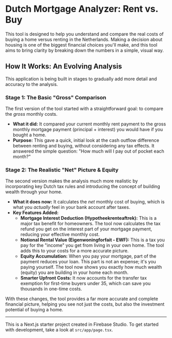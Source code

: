 # Dutch Mortgage Analyzer: Rent vs. Buy

This tool is designed to help you understand and compare the real costs of buying a home versus renting in the Netherlands. Making a decision about housing is one of the biggest financial choices you'll make, and this tool aims to bring clarity by breaking down the numbers in a simple, visual way.

## How It Works: An Evolving Analysis

This application is being built in stages to gradually add more detail and accuracy to the analysis.

### Stage 1: The Basic "Gross" Comparison

The first version of the tool started with a straightforward goal: to compare the *gross* monthly costs.

*   **What it did:** It compared your current monthly rent payment to the gross monthly mortgage payment (principal + interest) you would have if you bought a home.
*   **Purpose:** This gave a quick, initial look at the cash outflow difference between renting and buying, without considering any tax effects. It answered the simple question: "How much will I pay out of pocket each month?"

### Stage 2: The Realistic "Net" Picture & Equity

The second version makes the analysis much more realistic by incorporating key Dutch tax rules and introducing the concept of building wealth through your home.

*   **What it does now:** It calculates the *net* monthly cost of buying, which is what you *actually* feel in your bank account after taxes.
*   **Key Features Added:**
    *   **Mortgage Interest Deduction (Hypotheekrenteaftrek):** This is a major tax benefit for homeowners. The tool now calculates the tax refund you get on the interest part of your mortgage payment, reducing your effective monthly cost.
    *   **Notional Rental Value (Eigenwoningforfait - EWF):** This is a tax you pay for the "income" you get from living in your own home. The tool adds this to your costs for a more accurate picture.
    *   **Equity Accumulation:** When you pay your mortgage, part of the payment reduces your loan. This part is not an expense; it's you paying yourself. The tool now shows you exactly how much wealth (equity) you are building in your home each month.
    *   **Smarter Upfront Costs:** It now accounts for the transfer tax exemption for first-time buyers under 35, which can save you thousands in one-time costs.

With these changes, the tool provides a far more accurate and complete financial picture, helping you see not just the costs, but also the investment potential of buying a home.

---
This is a Next.js starter project created in Firebase Studio. To get started with development, take a look at `src/app/page.tsx`.
